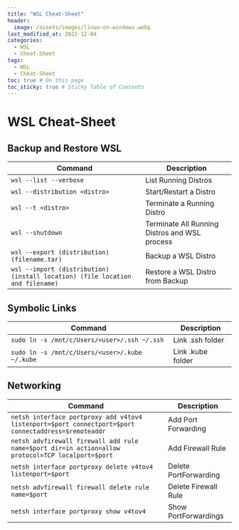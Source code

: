 ```yaml
---
title: "WSL Cheat-Sheet"
header:
  image: /assets/images/linux-on-windows.webp
last_modified_at: 2022-12-04
categories:
  - WSL
  - Cheat-Sheet
tags:
  - WSL
  - Cheat-Sheet
toc: true # On this page
toc_sticky: true # Sticky Table of Contents
---
```


# WSL Cheat-Sheet

## Backup and Restore WSL

| Command | Description |
| --- | --- |
| `wsl --list --verbose` | List Running Distros |
| `wsl --distribution <distro>` | Start/Restart a Distro |
| `wsl --t <distro>` | Terminate a Running Distro |
| `wsl --shutdown` | Terminate All Running Distros and WSL process |
| `wsl --export (distribution) (filename.tar)` | Backup a WSL Distro |
| `wsl --import (distribution) (install location) (file location and filename)` | Restore a WSL Distro from Backup |

## Symbolic Links

| Command | Description |
| --- | --- |
| `sudo ln -s /mnt/c/Users/<user>/.ssh ~/.ssh` | Link .ssh folder |
| `sudo ln -s /mnt/c/Users/<user>/.kube ~/.kube` | Link .kube folder |

## Networking

| Command | Description |
| --- | --- |
| `netsh interface portproxy add v4tov4 listenport=$port connectport=$port connectaddress=$remoteaddr` | Add Port Forwarding |
| `netsh advfirewall firewall add rule name=$port dir=in action=allow protocol=TCP localport=$port` | Add Firewall Rule |
| `netsh interface portproxy delete v4tov4 listenport=$port` | Delete PortForwarding |
| `netsh advfirewall firewall delete rule name=$port` | Delete Firewall Rule |
| `netsh interface portproxy show v4tov4` | Show PortForwardings |